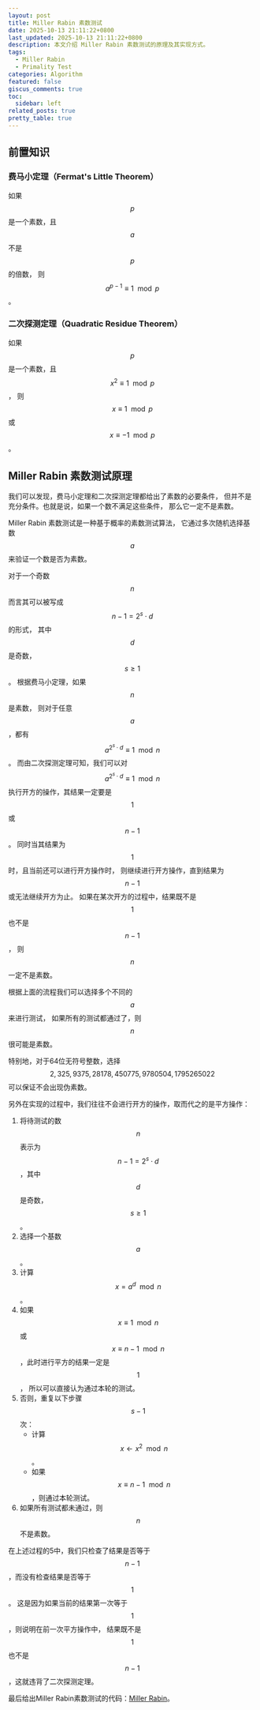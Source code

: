 ```yaml
---
layout: post
title: Miller Rabin 素数测试
date: 2025-10-13 21:11:22+0800
last_updated: 2025-10-13 21:11:22+0800
description: 本文介绍 Miller Rabin 素数测试的原理及其实现方式。
tags:
  - Miller Rabin
  - Primality Test
categories: Algorithm
featured: false
giscus_comments: true
toc:
  sidebar: left
related_posts: true
pretty_table: true
---
```


## 前置知识

### 费马小定理（Fermat's Little Theorem）

如果 $$ p $$ 是一个素数，且 $$ a $$ 不是 $$ p $$ 的倍数，
则 $$ a^{p-1} \equiv 1 \mod p $$。

### 二次探测定理（Quadratic Residue Theorem）

如果 $$ p $$ 是一个素数，且 $$ x^2 \equiv 1 \mod p $$，
则 $$ x \equiv 1 \mod p $$ 或 $$ x \equiv -1 \mod p $$。

## Miller Rabin 素数测试原理

我们可以发现，费马小定理和二次探测定理都给出了素数的必要条件，
但并不是充分条件。也就是说，如果一个数不满足这些条件，
那么它一定不是素数。

Miller Rabin 素数测试是一种基于概率的素数测试算法，
它通过多次随机选择基数 $$ a $$ 来验证一个数是否为素数。

对于一个奇数 $$ n $$ 而言其可以被写成 $$ n - 1 = 2^s \cdot d $$ 的形式，
其中 $$ d $$ 是奇数，$$ s \geq 1 $$。
根据费马小定理，如果 $$ n $$ 是素数，
则对于任意 $$ a $$，都有 $$ a^{2^s \cdot d} \equiv 1 \mod n $$。
而由二次探测定理可知，我们可以对 $$ a^{2^s \cdot d} \equiv 1 \mod n $$
执行开方的操作，其结果一定要是 $$ 1 $$ 或 $$ n - 1 $$。
同时当其结果为 $$ 1 $$ 时，且当前还可以进行开方操作时，
则继续进行开方操作，直到结果为 $$ n - 1 $$ 或无法继续开方为止。
如果在某次开方的过程中，结果既不是 $$ 1 $$ 也不是 $$ n - 1 $$，
则 $$ n $$ 一定不是素数。

根据上面的流程我们可以选择多个不同的 $$ a $$ 来进行测试，
如果所有的测试都通过了，则 $$ n $$ 很可能是素数。

特别地，对于64位无符号整数，选择 $$ 2, 325, 9375, 28178, 450775, 9780504, 1795265022 $$
可以保证不会出现伪素数。

另外在实现的过程中，我们往往不会进行开方的操作，取而代之的是平方操作：

1. 将待测试的数 $$ n $$ 表示为 $$ n - 1 = 2^s \cdot d $$，其中 $$ d $$ 是奇数，$$ s \geq 1 $$。
2. 选择一个基数 $$ a $$。
3. 计算 $$ x = a^d \mod n $$。
4. 如果 $$ x \equiv 1 \mod n $$ 或 $$ x \equiv n - 1 \mod n $$，此时进行平方的结果一定是 $$ 1 $$，
所以可以直接认为通过本轮的测试。
5. 否则，重复以下步骤 $$ s - 1 $$ 次：
   - 计算 $$ x \leftarrow x^2 \mod n $$。
   - 如果 $$ x \equiv n - 1 \mod n $$，则通过本轮测试。
6. 如果所有测试都未通过，则 $$ n $$ 不是素数。

在上述过程的5中，我们只检查了结果是否等于 $$ n - 1 $$，而没有检查结果是否等于 $$ 1 $$。
这是因为如果当前的结果第一次等于 $$ 1 $$，则说明在前一次平方操作中，
结果既不是 $$ 1 $$ 也不是 $$ n - 1 $$，这就违背了二次探测定理。

最后给出Miller Rabin素数测试的代码：[Miller Rabin](https://github.com/Kaiser-Yang/OJProblems/blob/main/template/number_theory.cpp#L85)。
